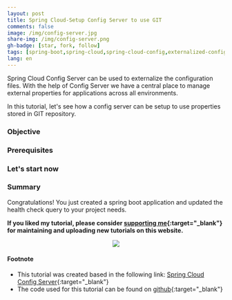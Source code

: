 ```yaml
---
layout: post
title: Spring Cloud-Setup Config Server to use GIT
comments: false
image: /img/config-server.jpg
share-img: /img/config-server.png
gh-badge: [star, fork, follow]
tags: [spring-boot,spring-cloud,spring-cloud-config,externalized-configuration,git,tutorial]
lang: en
---
```


Spring Cloud Config Server can be used to externalize the configuration files. With the help of Config Server we have a central place to manage external properties for applications across all environments. 

In this tutorial, let's see how a config server can be setup to use properties stored in GIT repository.

### Objective

### Prerequisites

### Let's start now

### Summary
Congratulations! You just created a spring boot application and updated the health check query to your project needs.

**If you liked my tutorial, please consider [supporting me](https://www.paypal.me/codeaches/10){:target="_blank"} for maintaining and uploading new tutorials on this website.**

<p align="center">
  <a href="https://www.paypal.me/codeaches/10">
    <img src="https://www.paypalobjects.com/en_US/i/btn/btn_donate_LG.gif" />
  </a>
</p>

#### Footnote
 - This tutorial was created based in the following link: [Spring Cloud Config Server](https://cloud.spring.io/spring-cloud-config/single/spring-cloud-config.html){:target="_blank"}
 - The code used for this tutorial can be found on [github](https://github.com/codeaches/configserver){:target="_blank"}
